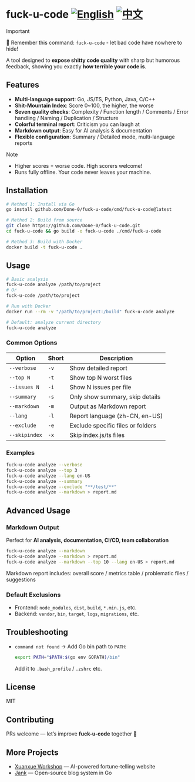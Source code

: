 
# fuck-u-code [![English](https://img.shields.io/badge/Docs-English-red?style=flat-square)](README_EN.md) [![中文](https://img.shields.io/badge/文档-简体中文-blue?style=flat-square)](README.md) 

> [!Important]
> 📢 Remember this command: `fuck-u-code` - let bad code have nowhere to hide!

A tool designed to **expose shitty code quality** with sharp but humorous feedback, showing you exactly **how terrible your code is**.

## Features

* **Multi-language support**: Go, JS/TS, Python, Java, C/C++
* **Shit-Mountain Index**: Score 0~100, the higher, the worse
* **Seven quality checks**: Complexity / Function length / Comments / Error handling / Naming / Duplication / Structure
* **Colorful terminal report**: Criticism you can laugh at
* **Markdown output**: Easy for AI analysis & documentation
* **Flexible configuration**: Summary / Detailed mode, multi-language reports

> [!Note]
>
> * Higher scores = worse code. High scorers welcome!  
> * Runs fully offline. Your code never leaves your machine.

## Installation

```bash
# Method 1: Install via Go
go install github.com/Done-0/fuck-u-code/cmd/fuck-u-code@latest

# Method 2: Build from source
git clone https://github.com/Done-0/fuck-u-code.git
cd fuck-u-code && go build -o fuck-u-code ./cmd/fuck-u-code

# Method 3: Build with Docker
docker build -t fuck-u-code .
````

## Usage

```bash
# Basic analysis
fuck-u-code analyze /path/to/project
# Or
fuck-u-code /path/to/project

# Run with Docker
docker run --rm -v "/path/to/project:/build" fuck-u-code analyze

# Default: analyze current directory
fuck-u-code analyze
```

### Common Options

| Option        | Short | Description                       |
| ------------- | ----- | --------------------------------- |
| `--verbose`   | `-v`  | Show detailed report              |
| `--top N`     | `-t`  | Show top N worst files            |
| `--issues N`  | `-i`  | Show N issues per file            |
| `--summary`   | `-s`  | Only show summary, skip details   |
| `--markdown`  | `-m`  | Output as Markdown report         |
| `--lang`      | `-l`  | Report language (zh-CN, en-US)    |
| `--exclude`   | `-e`  | Exclude specific files or folders |
| `--skipindex` | `-x`  | Skip index.js/ts files            |

### Examples

```bash
fuck-u-code analyze --verbose
fuck-u-code analyze --top 3
fuck-u-code analyze --lang en-US
fuck-u-code analyze --summary
fuck-u-code analyze --exclude "**/test/**"
fuck-u-code analyze --markdown > report.md
```

## Advanced Usage

### Markdown Output

Perfect for **AI analysis, documentation, CI/CD, team collaboration**

```bash
fuck-u-code analyze --markdown
fuck-u-code analyze --markdown > report.md
fuck-u-code analyze --markdown --top 10 --lang en-US > report.md
```

Markdown report includes: overall score / metrics table / problematic files / suggestions

### Default Exclusions

* Frontend: `node_modules`, `dist`, `build`, `*.min.js`, etc.
* Backend: `vendor`, `bin`, `target`, `logs`, `migrations`, etc.

## Troubleshooting

* `command not found` → Add Go bin path to `PATH`:

  ```bash
  export PATH="$PATH:$(go env GOPATH)/bin"
  ```

  Add it to `.bash_profile` / `.zshrc` etc.

## License

MIT

## Contributing

PRs welcome — let’s improve **fuck-u-code** together 🚀

## More Projects

- [Xuanxue Workshop](https://bazi.site) — AI-powered fortune-telling website  
- [Jank](https://github.com/Done-0/Jank) — Open-source blog system in Go
